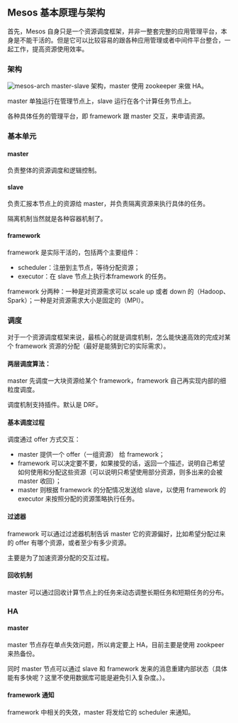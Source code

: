 ## Mesos 基本原理与架构

首先，Mesos 自身只是一个资源调度框架，并非一整套完整的应用管理平台，本身是不能干活的。但是它可以比较容易的跟各种应用管理或者中间件平台整合，一起工作，提高资源使用效率。

### 架构
![mesos-arch](../_images/mesos-architecture.png)
master-slave 架构，master 使用 zookeeper 来做 HA。

master 单独运行在管理节点上，slave 运行在各个计算任务节点上。

各种具体任务的管理平台，即 framework 跟 master 交互，来申请资源。


### 基本单元

#### master
负责整体的资源调度和逻辑控制。

#### slave
负责汇报本节点上的资源给 master，并负责隔离资源来执行具体的任务。

隔离机制当然就是各种容器机制了。

#### framework
framework 是实际干活的，包括两个主要组件：

* scheduler：注册到主节点，等待分配资源；
* executor：在 slave 节点上执行本framework 的任务。

framework 分两种：一种是对资源需求可以 scale up 或者 down 的（Hadoop、Spark）；一种是对资源需求大小是固定的（MPI）。

### 调度
对于一个资源调度框架来说，最核心的就是调度机制，怎么能快速高效的完成对某个 framework 资源的分配（最好是能猜到它的实际需求）。

#### 两层调度算法：
master 先调度一大块资源给某个 framework，framework 自己再实现内部的细粒度调度。

调度机制支持插件。默认是 DRF。

#### 基本调度过程
调度通过 offer 方式交互：

* master 提供一个 offer（一组资源） 给 framework；
* framework 可以决定要不要，如果接受的话，返回一个描述，说明自己希望如何使用和分配这些资源（可以说明只希望使用部分资源，则多出来的会被 master 收回）；
* master 则根据 framework 的分配情况发送给 slave，以使用 framework 的 executor 来按照分配的资源策略执行任务。

#### 过滤器
framework 可以通过过滤器机制告诉 master 它的资源偏好，比如希望分配过来的 offer 有哪个资源，或者至少有多少资源。

主要是为了加速资源分配的交互过程。

#### 回收机制
master 可以通过回收计算节点上的任务来动态调整长期任务和短期任务的分布。


### HA

#### master
master 节点存在单点失效问题，所以肯定要上 HA，目前主要是使用 zookpeer 来热备份。

同时 master 节点可以通过 slave 和 framework 发来的消息重建内部状态（具体能有多快呢？这里不使用数据库可能是避免引入复杂度。）。

#### framework 通知
framework 中相关的失效，master 将发给它的 scheduler 来通知。
